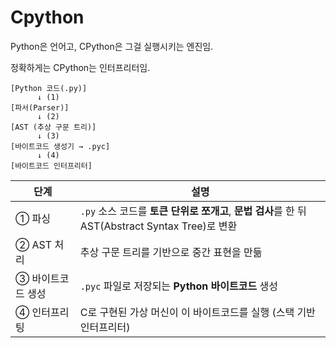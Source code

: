 # Cpython

Python은 언어고, CPython은 그걸 실행시키는 엔진임. 

정확하게는 CPython는 인터프리터임. 

```
[Python 코드(.py)]
      ↓ (1)
[파서(Parser)]
      ↓ (2)
[AST (추상 구문 트리)]
      ↓ (3)
[바이트코드 생성기 → .pyc]
      ↓ (4)
[바이트코드 인터프리터]

```

| 단계         | 설명                                                                        |
| ---------- | ------------------------------------------------------------------------- |
| ① 파싱       | `.py` 소스 코드를 **토큰 단위로 쪼개고**, **문법 검사**를 한 뒤 AST(Abstract Syntax Tree)로 변환 |
| ② AST 처리   | 추상 구문 트리를 기반으로 중간 표현을 만듦                                                  |
| ③ 바이트코드 생성 | `.pyc` 파일로 저장되는 **Python 바이트코드** 생성                                       |
| ④ 인터프리팅    | C로 구현된 가상 머신이 이 바이트코드를 실행 (스택 기반 인터프리터)                                   |

